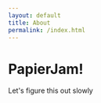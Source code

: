 ```yaml
---
layout: default
title: About
permalink: /index.html
---
```

# PapierJam!

Let's figure this out slowly
